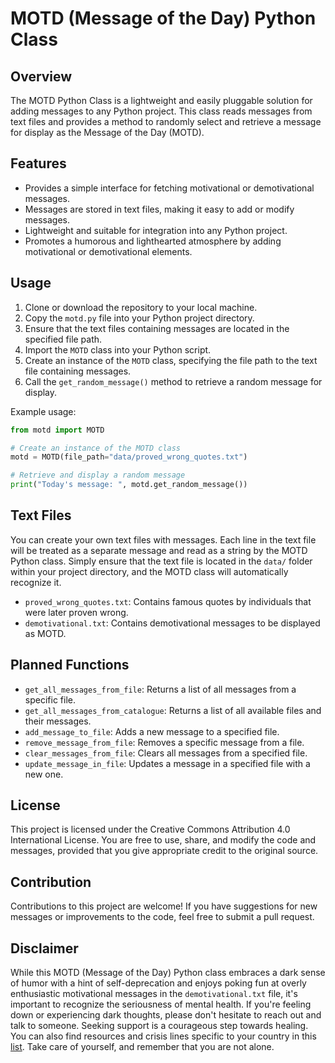 # MOTD (Message of the Day) Python Class

## Overview
The MOTD Python Class is a lightweight and easily pluggable solution for adding messages to any Python project. This class reads messages from text files and provides a method to randomly select and retrieve a message for display as the Message of the Day (MOTD).

## Features
- Provides a simple interface for fetching motivational or demotivational messages.
- Messages are stored in text files, making it easy to add or modify messages.
- Lightweight and suitable for integration into any Python project.
- Promotes a humorous and lighthearted atmosphere by adding motivational or demotivational elements.

## Usage
1. Clone or download the repository to your local machine.
2. Copy the `motd.py` file into your Python project directory.
3. Ensure that the text files containing messages are located in the specified file path.
4. Import the `MOTD` class into your Python script.
5. Create an instance of the `MOTD` class, specifying the file path to the text file containing messages.
6. Call the `get_random_message()` method to retrieve a random message for display.

Example usage:
```python
from motd import MOTD

# Create an instance of the MOTD class
motd = MOTD(file_path="data/proved_wrong_quotes.txt")

# Retrieve and display a random message
print("Today's message: ", motd.get_random_message())
```

## Text Files
You can create your own text files with messages. Each line in the text file will be treated as a separate message and read as a string by the MOTD Python class. Simply ensure that the text file is located in the `data/` folder within your project directory, and the MOTD class will automatically recognize it.
- `proved_wrong_quotes.txt`: Contains famous quotes by individuals that were later proven wrong.
- `demotivational.txt`: Contains demotivational messages to be displayed as MOTD.


## Planned Functions
- `get_all_messages_from_file`: Returns a list of all messages from a specific file.
- `get_all_messages_from_catalogue`: Returns a list of all available files and their messages.
- `add_message_to_file`: Adds a new message to a specified file.
- `remove_message_from_file`: Removes a specific message from a file.
- `clear_messages_from_file`: Clears all messages from a specified file.
- `update_message_in_file`: Updates a message in a specified file with a new one.

## License
This project is licensed under the Creative Commons Attribution 4.0 International License. You are free to use, share, and modify the code and messages, provided that you give appropriate credit to the original source.

## Contribution
Contributions to this project are welcome! If you have suggestions for new messages or improvements to the code, feel free to submit a pull request.

## Disclaimer
While this MOTD (Message of the Day) Python class embraces a dark sense of humor with a hint of self-deprecation and enjoys poking fun at overly enthusiastic motivational messages in the `demotivational.txt` file, it's important to recognize the seriousness of mental health. If you're feeling down or experiencing dark thoughts, please don't hesitate to reach out and talk to someone. Seeking support is a courageous step towards healing. You can also find resources and crisis lines specific to your country in this [list](https://en.wikipedia.org/wiki/List_of_suicide_crisis_lines). 
Take care of yourself, and remember that you are not alone.